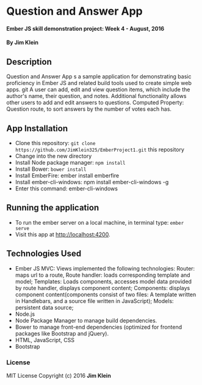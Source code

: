 # Question and Answer App

#### Ember JS skill demonstration project:  Week 4 - August, 2016

#### By Jim Klein

## Description

Question and Answer App s a sample application for demonstrating basic proficiency in Ember JS and related build tools used to create simple web apps.
git
A user can add, edit and view question items, which include the author's name, their question, and notes.   Additional functionality allows other users to add and edit answers to questions.
Computed Property: Question route, to sort answers by the number of votes each has.

## App Installation

* Clone this repository: `git clone https://github.com/JimKlein325/EmberProject1.git` this repository
* Change into the new directory
* Install Node package manager: `npm install`
* Install Bower: `bower install`
* Install EmberFire: ember install emberfire
* Install ember-cli-windows: npm install ember-cli-windows -g
* Enter this command:  ember-cli-windows

## Running the application

* To run the ember server on a local machine, in terminal type: `ember serve`
* Visit this app at [http://localhost:4200](http://localhost:4200).

## Technologies Used
* Ember JS MVC:  Views implemented the following technologies:
Router: maps url to a route, Route handler: loads corresponding template and model; Templates:  Loads components, accesses model data provided by route handler, displays component content; Components: displays component content(components consist of two files: A template written in Handlebars, and a source file written in JavaScript);  Models: persistent data source;  
* Node.js
* Node Package Manager to manage build dependencies.
* Bower to manage front-end dependencies (optimized for frontend packages like Bootstrap and jQuery).
* HTML, JavaScript, CSS
* Bootstrap

### License
MIT License  Copyright (c) 2016 **Jim Klein**
